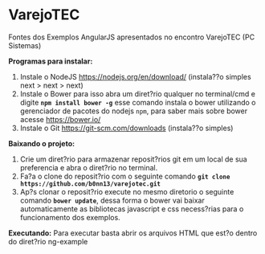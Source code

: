 # VarejoTEC

Fontes dos Exemplos AngularJS apresentados no encontro VarejoTEC (PC Sistemas)

**Programas para instalar:**

 1. Instale o NodeJS https://nodejs.org/en/download/ (instala??o simples next > next > next)
 2. Instale o Bower para isso abra um diret?rio qualquer no terminal/cmd e digite **`npm install bower -g`** esse comando instala o bower utilizando o gerenciador de pacotes do nodejs `npm`, para saber mais sobre bower acesse https://bower.io/
 3. Instale o Git https://git-scm.com/downloads (instala??o simples)

**Baixando o projeto:**
 1. Crie um diret?rio para armazenar reposit?rios git em um local de sua preferencia e abra o diret?rio no terminal.
 2. Fa?a o clone do reposit?rio com o seguinte comando **`git clone https://github.com/b0nn13/varejotec.git`**
 3. Ap?s clonar o reposit?rio execute no mesmo diretorio o seguinte comando **`bower update`**, dessa forma o bower vai baixar automaticamente as bibliotecas javascript e css necess?rias para o funcionamento dos exemplos.
 
 **Executando:**
Para executar basta abrir os arquivos HTML que est?o dentro do diret?rio ng-example


